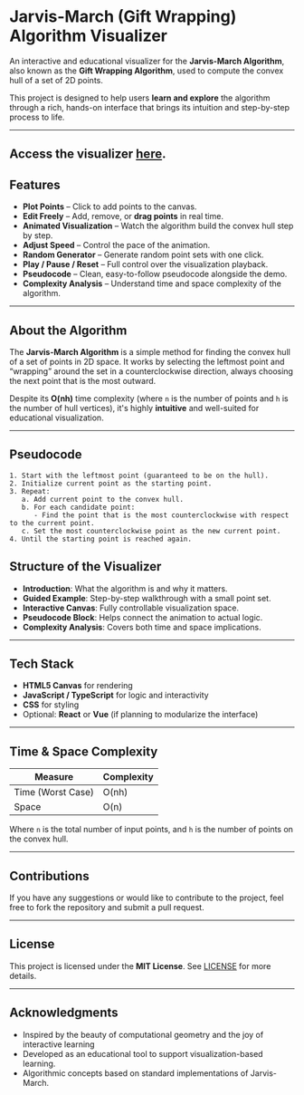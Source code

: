 # Jarvis-March (Gift Wrapping) Algorithm Visualizer

An interactive and educational visualizer for the **Jarvis-March Algorithm**, also known as the **Gift Wrapping Algorithm**, used to compute the convex hull of a set of 2D points.

This project is designed to help users **learn and explore** the algorithm through a rich, hands-on interface that brings its intuition and step-by-step process to life.

---

##  Access the visualizer [here](https://your-username.github.io/jarvis-march-visualizer).

## Features

- **Plot Points** – Click to add points to the canvas.
- **Edit Freely** – Add, remove, or **drag points** in real time.
- **Animated Visualization** – Watch the algorithm build the convex hull step by step.
- **Adjust Speed** – Control the pace of the animation.
- **Random Generator** – Generate random point sets with one click.
- **Play / Pause / Reset** – Full control over the visualization playback.
- **Pseudocode** – Clean, easy-to-follow pseudocode alongside the demo.
- **Complexity Analysis** – Understand time and space complexity of the algorithm.

---

## About the Algorithm

The **Jarvis-March Algorithm** is a simple method for finding the convex hull of a set of points in 2D space. It works by selecting the leftmost point and “wrapping” around the set in a counterclockwise direction, always choosing the next point that is the most outward.

Despite its **O(nh)** time complexity (where `n` is the number of points and `h` is the number of hull vertices), it's highly **intuitive** and well-suited for educational visualization.

---


## Pseudocode

```
1. Start with the leftmost point (guaranteed to be on the hull).
2. Initialize current point as the starting point.
3. Repeat:
   a. Add current point to the convex hull.
   b. For each candidate point:
      - Find the point that is the most counterclockwise with respect to the current point.
   c. Set the most counterclockwise point as the new current point.
4. Until the starting point is reached again.
```

## Structure of the Visualizer

- **Introduction**: What the algorithm is and why it matters.
- **Guided Example**: Step-by-step walkthrough with a small point set.
- **Interactive Canvas**: Fully controllable visualization space.
- **Pseudocode Block**: Helps connect the animation to actual logic.
- **Complexity Analysis**: Covers both time and space implications.

---

## Tech Stack

- **HTML5 Canvas** for rendering
- **JavaScript / TypeScript** for logic and interactivity
- **CSS** for styling
- Optional: **React** or **Vue** (if planning to modularize the interface)

---

## Time & Space Complexity

| Measure           | Complexity       |
|------------------|------------------|
| Time (Worst Case) | O(nh)            |
| Space             | O(n)             |

Where `n` is the total number of input points, and `h` is the number of points on the convex hull.

---

## Contributions

If you have any suggestions or would like to contribute to the project, feel free to fork the repository and submit a pull request.

---

## License

This project is licensed under the **MIT License**. See [LICENSE](LICENSE) for more details.

---

## Acknowledgments

- Inspired by the beauty of computational geometry and the joy of interactive learning 
- Developed as an educational tool to support visualization-based learning.
- Algorithmic concepts based on standard implementations of Jarvis-March.


